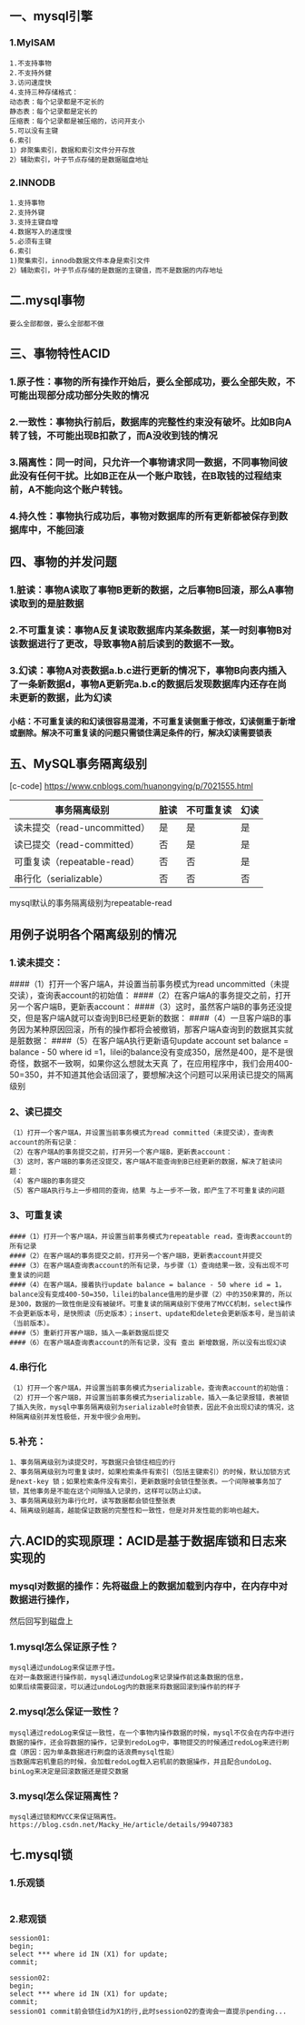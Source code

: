 ## 一、mysql引擎
### 1.MyISAM
```
1.不支持事物
2.不支持外健
3.访问速度快
4.支持三种存储格式：
动态表：每个记录都是不定长的
静态表：每个记录都是定长的
压缩表：每个记录都是被压缩的，访问开支小
5.可以没有主键
6.索引
1）非聚集索引，数据和索引文件分开存放
2）辅助索引，叶子节点存储的是数据磁盘地址

```
### 2.INNODB
```
1.支持事物
2.支持外键
3.支持主键自增
4.数据写入的速度慢
5.必须有主键
6.索引
1)聚集索引，innodb数据文件本身是索引文件
2）辅助索引，叶子节点存储的是数据的主键值，而不是数据的内存地址
```
## 二.mysql事物
```
要么全部都做，要么全部都不做
```

## 三、事物特性ACID
### 1.原子性：事物的所有操作开始后，要么全部成功，要么全部失败，不可能出现部分成功部分失败的情况
### 2.一致性：事物执行前后，数据库的完整性约束没有破坏。比如B向A转了钱，不可能出现B扣款了，而A没收到钱的情况
### 3.隔离性：同一时间，只允许一个事物请求同一数据，不同事物间彼此没有任何干扰。比如B正在从一个账户取钱，在B取钱的过程结束前，A不能向这个账户转钱。
### 4.持久性：事物执行成功后，事物对数据库的所有更新都被保存到数据库中，不能回滚

## 四、事物的并发问题
### 1.脏读：事物A读取了事物B更新的数据，之后事物B回滚，那么A事物读取到的是脏数据
### 2.不可重复读：事物A反复读取数据库内某条数据，某一时刻事物B对该数据进行了更改，导致事物A前后读到的数据不一致。
### 3.幻读：事物A对表数据a.b.c进行更新的情况下，事物B向表内插入了一条新数据d，事物A更新完a.b.c的数据后发现数据库内还存在尚未更新的数据，此为幻读
#### 小结：不可重复读的和幻读很容易混淆，不可重复读侧重于修改，幻读侧重于新增或删除。解决不可重复读的问题只需锁住满足条件的行，解决幻读需要锁表


## 五、MySQL事务隔离级别
[c-code] https://www.cnblogs.com/huanongying/p/7021555.html

|事务隔离级别|脏读|不可重复读|	幻读|
|------|-----|-----|-----|
|读未提交（read-uncommitted）|	是|	是|	是|
|读已提交（read-committed）|	否	|是	|是|
|可重复读（repeatable-read）	|否|	否|	是|
|串行化（serializable）|	否	|否	|否|

mysql默认的事务隔离级别为repeatable-read

## 用例子说明各个隔离级别的情况
### 1.读未提交：
####（1）打开一个客户端A，并设置当前事务模式为read uncommitted（未提交读），查询表account的初始值：
####（2）在客户端A的事务提交之前，打开另一个客户端B，更新表account：
####（3）这时，虽然客户端B的事务还没提交，但是客户端A就可以查询到B已经更新的数据：
####（4）一旦客户端B的事务因为某种原因回滚，所有的操作都将会被撤销，那客户端A查询到的数据其实就是脏数据：
####（5）在客户端A执行更新语句update account set balance = balance - 50 where id =1，lilei的balance没有变成350，居然是400，是不是很奇怪，数据不一致啊，如果你这么想就太天真 了，在应用程序中，我们会用400-50=350，并不知道其他会话回滚了，要想解决这个问题可以采用读已提交的隔离级别
 
### 2、读已提交
```
（1）打开一个客户端A，并设置当前事务模式为read committed（未提交读），查询表account的所有记录：
（2）在客户端A的事务提交之前，打开另一个客户端B，更新表account：
（3）这时，客户端B的事务还没提交，客户端A不能查询到B已经更新的数据，解决了脏读问题：
（4）客户端B的事务提交
（5）客户端A执行与上一步相同的查询，结果 与上一步不一致，即产生了不可重复读的问题
```
### 3、可重复读 
```
####（1）打开一个客户端A，并设置当前事务模式为repeatable read，查询表account的所有记录
####（2）在客户端A的事务提交之前，打开另一个客户端B，更新表account并提交
####（3）在客户端A查询表account的所有记录，与步骤（1）查询结果一致，没有出现不可重复读的问题
####（4）在客户端A，接着执行update balance = balance - 50 where id = 1，balance没有变成400-50=350，lilei的balance值用的是步骤（2）中的350来算的，所以是300，数据的一致性倒是没有被破坏。可重复读的隔离级别下使用了MVCC机制，select操作不会更新版本号，是快照读（历史版本）；insert、update和delete会更新版本号，是当前读（当前版本）。
####（5）重新打开客户端B，插入一条新数据后提交
####（6）在客户端A查询表account的所有记录，没有 查出 新增数据，所以没有出现幻读
```
### 4.串行化
```
（1）打开一个客户端A，并设置当前事务模式为serializable，查询表account的初始值：
（2）打开一个客户端B，并设置当前事务模式为serializable，插入一条记录报错，表被锁了插入失败，mysql中事务隔离级别为serializable时会锁表，因此不会出现幻读的情况，这种隔离级别并发性极低，开发中很少会用到。
```
### 5.补充：
```
1、事务隔离级别为读提交时，写数据只会锁住相应的行
2、事务隔离级别为可重复读时，如果检索条件有索引（包括主键索引）的时候，默认加锁方式是next-key 锁；如果检索条件没有索引，更新数据时会锁住整张表。一个间隙被事务加了锁，其他事务是不能在这个间隙插入记录的，这样可以防止幻读。
3、事务隔离级别为串行化时，读写数据都会锁住整张表
4、隔离级别越高，越能保证数据的完整性和一致性，但是对并发性能的影响也越大。
```
## 六.ACID的实现原理：ACID是基于数据库锁和日志来实现的
### mysql对数据的操作：先将磁盘上的数据加载到内存中，在内存中对数据进行操作，
然后回写到磁盘上
### 1.mysql怎么保证原子性？
```
mysql通过undoLog来保证原子性。
在对一条数据进行操作前，mysql通过undoLog来记录操作前这条数据的信息，
如果后续需要回滚，可以通过undoLog内的数据来将数据回滚到操作前的样子
```
### 2.mysql怎么保证一致性？
```
mysql通过redoLog来保证一致性，在一个事物内操作数据的时候，mysql不仅会在内存中进行数据的操作，还会将数据的操作，记录到redoLog中，事物提交的时候通过redoLog来进行刷盘（原因：因为单条数据进行刷盘的话浪费mysql性能）
当数据库宕机重启的时候，会加载redoLog载入宕机前的数据操作，并且配合undoLog、binLog来决定是回滚数据还是提交数据
```
### 3.mysql怎么保证隔离性？
```
mysql通过锁和MVCC来保证隔离性。
https://blog.csdn.net/Macky_He/article/details/99407383
```

## 七.mysql锁
### 1.乐观锁
```
```

### 2.悲观锁
```
session01:
begin;
select *** where id IN (X1) for update;
commit;

session02:
begin;
select *** where id IN (X1) for update;
commit;
session01 commit前会锁住id为X1的行,此时session02的查询会一直提示pending...

```
